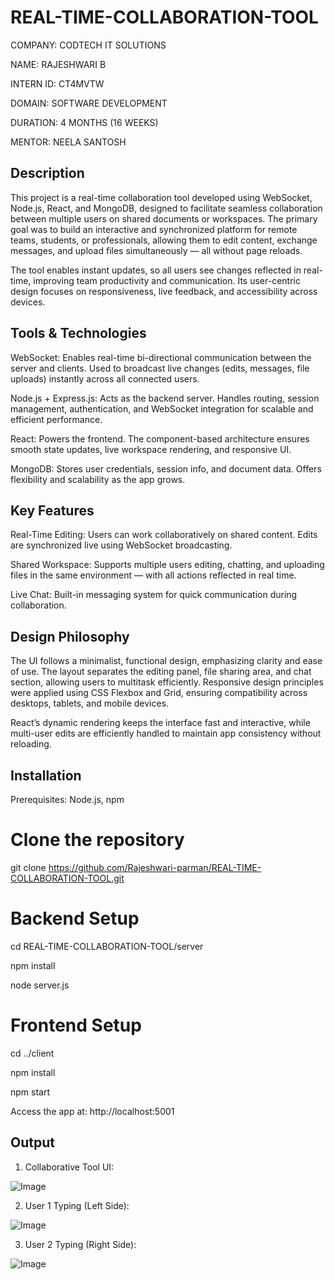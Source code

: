 # REAL-TIME-COLLABORATION-TOOL

COMPANY: CODTECH IT SOLUTIONS

NAME: RAJESHWARI B

INTERN ID: CT4MVTW

DOMAIN: SOFTWARE DEVELOPMENT

DURATION: 4 MONTHS (16 WEEKS)

MENTOR: NEELA SANTOSH

## Description

This project is a real-time collaboration tool developed using WebSocket, Node.js, React, and MongoDB, designed to facilitate seamless collaboration between multiple users on shared documents or workspaces. The primary goal was to build an interactive and synchronized platform for remote teams, students, or professionals, allowing them to edit content, exchange messages, and upload files simultaneously — all without page reloads.

The tool enables instant updates, so all users see changes reflected in real-time, improving team productivity and communication. Its user-centric design focuses on responsiveness, live feedback, and accessibility across devices.

## Tools & Technologies

WebSocket: Enables real-time bi-directional communication between the server and clients. Used to broadcast live changes (edits, messages, file uploads) instantly across all connected users.

Node.js + Express.js: Acts as the backend server. Handles routing, session management, authentication, and WebSocket integration for scalable and efficient performance.

React: Powers the frontend. The component-based architecture ensures smooth state updates, live workspace rendering, and responsive UI.

MongoDB: Stores user credentials, session info, and document data. Offers flexibility and scalability as the app grows.

## Key Features

Real-Time Editing: Users can work collaboratively on shared content. Edits are synchronized live using WebSocket broadcasting.

Shared Workspace: Supports multiple users editing, chatting, and uploading files in the same environment — with all actions reflected in real time.

Live Chat: Built-in messaging system for quick communication during collaboration.

## Design Philosophy

The UI follows a minimalist, functional design, emphasizing clarity and ease of use. The layout separates the editing panel, file sharing area, and chat section, allowing users to multitask efficiently. Responsive design principles were applied using CSS Flexbox and Grid, ensuring compatibility across desktops, tablets, and mobile devices.

React’s dynamic rendering keeps the interface fast and interactive, while multi-user edits are efficiently handled to maintain app consistency without reloading.

## Installation

Prerequisites: Node.js, npm

# Clone the repository

  git clone https://github.com/Rajeshwari-parman/REAL-TIME-COLLABORATION-TOOL.git

# Backend Setup

  cd REAL-TIME-COLLABORATION-TOOL/server

  npm install

  node server.js

# Frontend Setup

  cd ../client
  
  npm install
  
  npm start
  
Access the app at: http://localhost:5001

## Output

1. Collaborative Tool UI:
   
  ![Image](https://github.com/user-attachments/assets/c88015c0-c37b-43d0-8f0d-c9d2f50a74c3)

2. User 1 Typing (Left Side):

  ![Image](https://github.com/user-attachments/assets/0d1ca412-3c11-4a20-af3c-456977999031)

3. User 2 Typing (Right Side):

  ![Image](https://github.com/user-attachments/assets/86229da6-604a-47bd-8ff6-5b2d3d2e282e)


